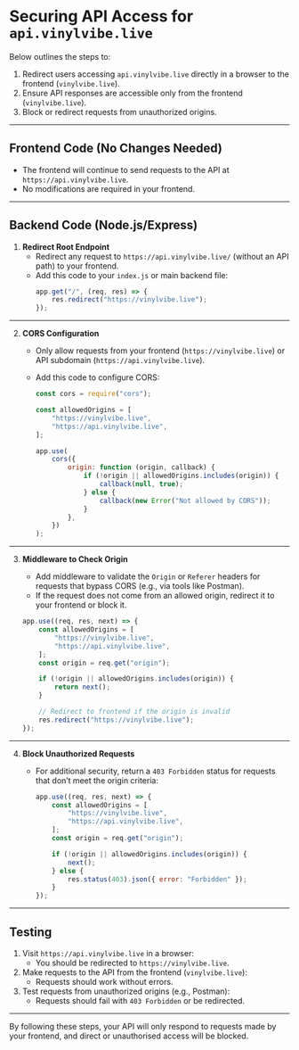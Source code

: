 # Securing API Access for `api.vinylvibe.live`

Below outlines the steps to:

1. Redirect users accessing `api.vinylvibe.live` directly in a browser to the frontend (`vinylvibe.live`).
2. Ensure API responses are accessible only from the frontend (`vinylvibe.live`).
3. Block or redirect requests from unauthorized origins.

---

## Frontend Code (No Changes Needed)

-   The frontend will continue to send requests to the API at `https://api.vinylvibe.live`.
-   No modifications are required in your frontend.

---

## Backend Code (Node.js/Express)

1. **Redirect Root Endpoint**
    - Redirect any request to `https://api.vinylvibe.live/` (without an API path) to your frontend.
    - Add this code to your `index.js` or main backend file:
        ```javascript
        app.get("/", (req, res) => {
        	res.redirect("https://vinylvibe.live");
        });
        ```

---

2. **CORS Configuration**

    - Only allow requests from your frontend (`https://vinylvibe.live`) or API subdomain (`https://api.vinylvibe.live`).
    - Add this code to configure CORS:

        ```javascript
        const cors = require("cors");

        const allowedOrigins = [
        	"https://vinylvibe.live",
        	"https://api.vinylvibe.live",
        ];

        app.use(
        	cors({
        		origin: function (origin, callback) {
        			if (!origin || allowedOrigins.includes(origin)) {
        				callback(null, true);
        			} else {
        				callback(new Error("Not allowed by CORS"));
        			}
        		},
        	})
        );
        ```

---

3. **Middleware to Check Origin**

    - Add middleware to validate the `Origin` or `Referer` headers for requests that bypass CORS (e.g., via tools like Postman).
    - If the request does not come from an allowed origin, redirect it to your frontend or block it.

    ```javascript
    app.use((req, res, next) => {
    	const allowedOrigins = [
    		"https://vinylvibe.live",
    		"https://api.vinylvibe.live",
    	];
    	const origin = req.get("origin");

    	if (!origin || allowedOrigins.includes(origin)) {
    		return next();
    	}

    	// Redirect to frontend if the origin is invalid
    	res.redirect("https://vinylvibe.live");
    });
    ```

---

4. **Block Unauthorized Requests**

    - For additional security, return a `403 Forbidden` status for requests that don’t meet the origin criteria:

        ```javascript
        app.use((req, res, next) => {
        	const allowedOrigins = [
        		"https://vinylvibe.live",
        		"https://api.vinylvibe.live",
        	];
        	const origin = req.get("origin");

        	if (!origin || allowedOrigins.includes(origin)) {
        		next();
        	} else {
        		res.status(403).json({ error: "Forbidden" });
        	}
        });
        ```

---

## Testing

1. Visit `https://api.vinylvibe.live` in a browser:
    - You should be redirected to `https://vinylvibe.live`.
2. Make requests to the API from the frontend (`vinylvibe.live`):
    - Requests should work without errors.
3. Test requests from unauthorized origins (e.g., Postman):
    - Requests should fail with `403 Forbidden` or be redirected.

---

By following these steps, your API will only respond to requests made by your frontend, and direct or unauthorised access will be blocked.
